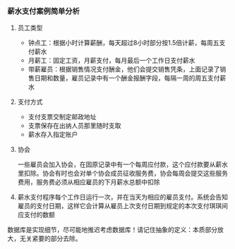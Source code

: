 ### 薪水支付案例简单分析

1. 员工类型

   + 钟点工：根据小时计算薪酬，每天超过8小时部分按1.5倍计薪，每周五支付薪水
   + 月薪工：固定工资，月薪支付，每月最后一个工作日支付薪水
   + 带薪雇员：根据销售情况支付酬金，他们会提交销售凭条，上面记录了销售日期和数量，雇员记录中有一个酬金报酬字段，每隔一周的周五支付薪水

2. 支付方式

   + 支付支票交制定邮政地址
   + 支票保存在出纳人员那里随时支取
   + 薪水存入指定账户

3. 协会

   ​	一些雇员会加入协会，在固原记录中有一个每周应付款，这个应付款要从薪水里扣除。协会有时也会对单个协会成员征收服务费，协会每周会提交这些服务费用，服务费必须从相应雇员的下月薪水总额中扣除

4. 薪水支付程序每个工作日运行一次，并在当天为相应的雇员支付。系统会告知雇员的支付日期，这样它会计算从雇员上次支付日期到规定的本次支付琪琪间应支付的数额



​	数据库是实现细节，尽可能地推迟考虑数据库！请记住抽象的定义：本质部分放大，无关紧要的部分去除。